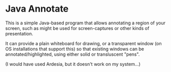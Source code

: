 Java Annotate
=============

This is a simple Java-based program that allows annotating a region of your screen, such as might be used for screen-captures or other kinds of presentation.

It can provide a plain whiteboard for drawing, or a transparent window (on OS installations that support this) so that existing windows can be annotated/highlighted, using either solid or transluscent "pens".

(I would have used Ardesia, but it doesn't work on my system...)

